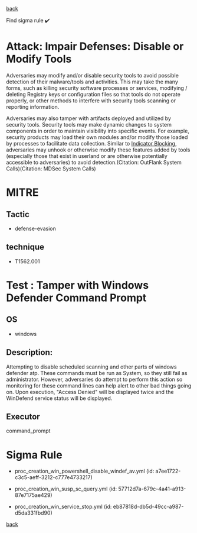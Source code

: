 
[back](../index.md)

Find sigma rule :heavy_check_mark: 

# Attack: Impair Defenses: Disable or Modify Tools 

Adversaries may modify and/or disable security tools to avoid possible detection of their malware/tools and activities. This may take the many forms, such as killing security software processes or services, modifying / deleting Registry keys or configuration files so that tools do not operate properly, or other methods to interfere with security tools scanning or reporting information.

Adversaries may also tamper with artifacts deployed and utilized by security tools. Security tools may make dynamic changes to system components in order to maintain visibility into specific events. For example, security products may load their own modules and/or modify those loaded by processes to facilitate data collection. Similar to [Indicator Blocking](https://attack.mitre.org/techniques/T1562/006), adversaries may unhook or otherwise modify these features added by tools (especially those that exist in userland or are otherwise potentially accessible to adversaries) to avoid detection.(Citation: OutFlank System Calls)(Citation: MDSec System Calls)

# MITRE
## Tactic
  - defense-evasion


## technique
  - T1562.001


# Test : Tamper with Windows Defender Command Prompt
## OS
  - windows


## Description:
Attempting to disable scheduled scanning and other parts of windows defender atp. These commands must be run as System, so they still fail as administrator.
However, adversaries do attempt to perform this action so monitoring for these command lines can help alert to other bad things going on. Upon execution, "Access Denied"
will be displayed twice and the WinDefend service status will be displayed.


## Executor
command_prompt

# Sigma Rule
 - proc_creation_win_powershell_disable_windef_av.yml (id: a7ee1722-c3c5-aeff-3212-c777e4733217)

 - proc_creation_win_susp_sc_query.yml (id: 57712d7a-679c-4a41-a913-87e7175ae429)

 - proc_creation_win_service_stop.yml (id: eb87818d-db5d-49cc-a987-d5da331fbd90)



[back](../index.md)

